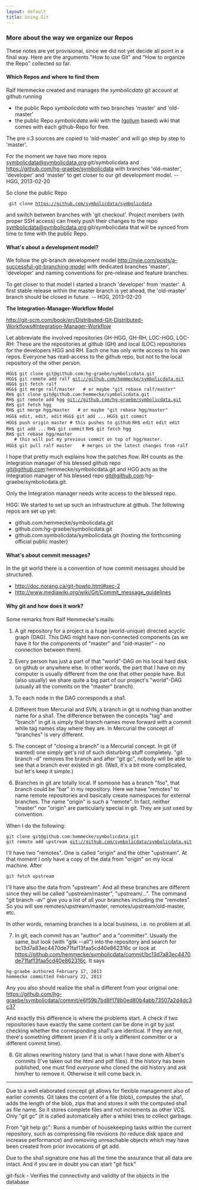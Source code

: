 ```yaml
---
layout: default
title: Using.Git
---
```


### More about the way we organize our Repos

These notes are yet provisional, since we did not yet decide all point in a final way. Here are the arguments "How to use Git" and "How to organize the Repo" collected so far.

#### Which Repos and where to find them

Ralf Hemmecke created and manages the *symbolicdata* git account at github running

-   the public Repo *symbolicdata* with two branches 'master' and 'old-master'
-   the public Repo *symbolicdata.wiki* with the ([gollum](https://github.com/github/gollum#readme) based) wiki that comes with each github-Repo for free.

The pre v.3 sources are copied to 'old-master' and will go step by step to 'master'.

  
For the moment we have two more repos symbolicdata@symbolicdata.org:git/symbolicdata and <https://github.com/hg-graebe/symbolicdata> with branches 'old-master', 'developer' and 'master' to get closer to our git development model. -- HGG, 2013-02-20

So clone the public Repo

` git clone `[`https://github.com/symbolicdata/symbolicdata`](https://github.com/symbolicdata/symbolicdata)

and switch between branches with 'git checkout'. Project members (with proper SSH access) can freely push their changes to the repo symbolicdata@symbolicdata.org:git/symbolicdata that will be synced from time to time with the public Repo.

#### What's about a development model?

We follow the git-branch development model <http://nvie.com/posts/a-successful-git-branching-model> with dedicated branches 'master', 'developer' and naming conventions for pre-release and feature branches.

  
To get closer to that model I started a branch 'developer' from 'master'. A first stable release within the master branch is yet ahead, the 'old-master' branch should be closed in future. -- HGG, 2013-02-20

**The Integration-Manager-Workflow Model**

<http://git-scm.com/book/en/Distributed-Git-Distributed-Workflows#Integration-Manager-Workflow>

Let abbreviate the involved repositories GH-HGG, GH-RH, LOC-HGG, LOC-RH: These are the repositories at github (GH) and local (LOC) repositories for the developers HGG and RH. Each one has only write access to his own repos. Everyone has read-access to the github repo, but not to the local repository of the other person.

`HGG$ git clone git@github.com:hg-graebe/symbolicdata.git`
`HGG$ git remote add ralf `[`git://github.com/hemmecke/symbolicdata.git`](git://github.com/hemmecke/symbolicdata.git)
`HGG$ git fetch ralf`
`HGG$ git merge ralf/master   # or maybe "git rebase ralf/master"`
`RH$ git clone git@github.com:hemmecke/symbolicdata.git`
`RH$ git remote add hgg `[`git://github.com/hg-graebe/symbolicdata.git`](git://github.com/hg-graebe/symbolicdata.git)
`RH$ git fetch hgg`
`RH$ git merge hgg/master   # or maybe "git rebase hgg/master"`
`HGG$ edit, edit, edit`
`HGG$ git add ...`
`HGG$ git commit`
`HGG$ push origin master # this pushes to github`
`RH$ edit edit edit`
`RH$ git add ...`
`RH$ git commit`
`RH$ git fetch hgg`
`RH$ git rebase hgg/master`
`   # this will put my previous commit on top of hgg/master.`
`HGG$ git pull ralf master`
`   # merges in the latest changes from ralf`

I hope that pretty much explains how the patches flow. RH counts as the Integration manager of his blessed github repo git@github.com:hemmecke/symbolicdata.git and HGG acts as the Integration manager of his blessed repo git@github.com:hg-graebe/symbolicdata.git.

Only the Integration manager needs write access to the blessed repo.

HGG: We started to set up such an infrastructure at github. The following repos are set up yet:

-   github.com:hemmecke/symbolicdata.git
-   github.com:hg-graebe/symbolicdata.git
-   github.com:symbolicdata/symbolicdata.git (hosting the forthcoming official public master)

#### What's about commit messages?

In the git world there is a convention of how commit messages should be structured.

-   <http://doc.norang.ca/git-howto.html#sec-2>
-   <http://www.mediawiki.org/wiki/Git/Commit_message_guidelines>

#### Why git and how does it work?

Some remarks from Ralf Hemmecke's mails:

1) A git repository for a project is a huge (world-unique) directed acyclic graph (DAG). This DAG might have non-connected components (as we have it for the components of "master" and "old-master" - no connection between them).

2) Every person has just a part of that "world"-DAG on his local hard disk on github or anywhere else. In other words, the part that I have on my computer is usually different from the one that other people have. But (also usually) we share quite a big part of our project's "world"-DAG (usually all the commits on the "master" branch).

3) To each node in the DAG corresponds a sha1.

4) Different from Mercurial and SVN, a branch in git is nothing than another name for a sha1. The difference between the concepts "tag" and "branch" in git is simply that branch names move forward with a commit while tag names stay where they are. In Mercurial the concept of "branches" is very different.

5) The concept of "closing a branch" is a Mercurial concept. In git (if wanted) one simply get's rid of such disturbing stuff completely. "git branch -d" removes the branch and after "git gc", nobody will be able to see that a branch ever existed in git. (Well, it's a bit more complicated, but let's keep it simple.)

6) Branches in git are totally local. If someone has a branch "foo", that branch could be "bar" in my repository. Here we have "remotes" to name remote repositories and basically create namespaces for external branches. The name "origin" is such a "remote". In fact, neither "master" nor "origin" are particularly special in git. They are just used by convention.

When I do the following:

`git clone git@github.com:hemmecke/symbolicdata.git`
`git remote add upstream `[`git://github.com/symbolicdata/symbolicdata.git`](git://github.com/symbolicdata/symbolicdata.git)

I'll have two "remotes". One is called "origin" and the other "upstream". At that moment I only have a copy of the data from "origin" on my local machine. After

`git fetch upstream`

I'll have also the data from "upstream". And all these branches are different since they will be called "upstream/master", "upstream/...". The command "git branch -av" give you a list of all your branches including the "remotes". So you will see remotes/upstream/master, remotes/upstream/old-master, etc.

In other words, renaming branches is a local business, i.e. no problem at all.

7) In git, each commit has an "author" and a "committer". Usually the same, but look (with "gitk --all") into the repository and search for bc13d7a83ec4470de71faf13faa5cd40e862316c or look at <https://github.com/hemmecke/symbolicdata/commit/bc13d7a83ec4470de71faf13faa5cd40e862316c>. It says

`hg-graebe authored February 17, 2013`
`hemmecke committed February 22, 2013`

Any you also should realize the sha1 is different from your original one: <https://github.com/hg-graebe/symbolicdata/commit/e6f59b7bd8f178b0ed80b4abb73507a2d4dc3c37>

And exactly this difference is where the problems start. A check if two repositories have exactly the same content can be done in git by just checking whether the corresponding sha1's are identical. If they are not, there's something different (even if it is only a different committer or a different commit time).

8) Git allows rewriting history (and that is what I have done with Albert's commits (I've taken out the html and pdf files). If the history has been published, one must find *everyone* who cloned the old history and ask him/her to remove it. Otherwise it will come back in.

* * * * *

Due to a well elaborated concept git allows for flexible management also of earlier commits. Git takes the content of a file (blob), computes the sha1, adds the length of the blob, zips that and stores it with the computed sha1 as file name. So it stores complete files and not increments as other VCS. Only "git gc" (it is called automatically after a while) tries to collect garbage.

  
From "git help gc": Runs a number of housekeeping tasks within the current repository, such as compressing file revisions (to reduce disk space and increase performance) and removing unreachable objects which may have been created from prior invocations of git add.

Due to the sha1 signature one has all the time the assurance that all data are intact. And if you are in doubt you can start "git fsck"

  
git-fsck - Verifies the connectivity and validity of the objects in the database


